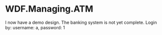 # WDF.Managing.ATM
I now have a demo design.
The banking system is not yet complete.
Login by: username: a, password: 1
